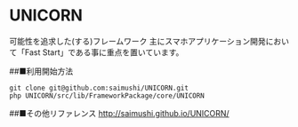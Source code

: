 UNICORN
====
可能性を追求した(する)フレームワーク
主にスマホアプリケーション開発において「Fast Start」である事に重点を置いています。

##■利用開始方法
```
git clone git@github.com:saimushi/UNICORN.git
php UNICORN/src/lib/FrameworkPackage/core/UNICORN
```

##■その他リファレンス
http://saimushi.github.io/UNICORN/


